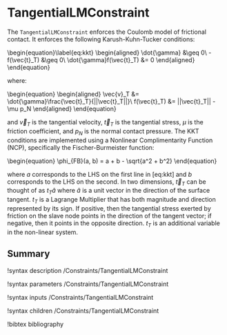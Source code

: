 # TangentialLMConstraint

The `TangentialLMConstraint` enforces the Coulomb model of frictional
contact. It enforces the following Karush-Kuhn-Tucker conditions:

\begin{equation}\label{eq:kkt}
\begin{aligned}
    \dot{\gamma} &\geq 0\\
    -f(\vec{t}_T) &\geq 0\\
    \dot{\gamma}f(\vec{t}_T) &= 0
\end{aligned}
\end{equation}

where:

\begin{equation}
\begin{aligned}
    \vec{v}_T &= \dot{\gamma}\frac{\vec{t}_T}{||\vec{t}_T||}\\
    f(\vec{t}_T) &= ||\vec{t}_T|| - \mu p_N
\end{aligned}
\end{equation}

and $\vec{v}_T$ is the tangential velocity, $\vec{t}_T$ is the tangential
stress, $\mu$ is the friction coefficient, and $p_N$ is the normal contact
pressure. The KKT conditions are implemented using a Nonlinear Complimentarity
Function (NCP), specifically the Fischer-Burmeister function:

\begin{equation}
    \phi_{FB}(a, b) = a + b - \sqrt{a^2 + b^2}
\end{equation}

where $a$ corresponds to the LHS on the first line in [eq:kkt] and $b$
corresponds to the LHS on the second. In two dimensions, $\vec{t}_T$ can be
thought of as $t_T\hat{a}$ where $\hat{a}$ is a unit vector in the direction of
the surface tangent. $t_T$ is a Lagrange Multiplier that has both magnitude and
direction represented by its sign. If positive, then the tangential stress
exerted by friction on the slave node points in the direction of the tangent
vector; if negative, then it points in the opposite direction. $t_T$ is an
additional variable in the non-linear system.

## Summary

!syntax description /Constraints/TangentialLMConstraint

!syntax parameters /Constraints/TangentialLMConstraint

!syntax inputs /Constraints/TangentialLMConstraint

!syntax children /Constraints/TangentialLMConstraint

!bibtex bibliography
